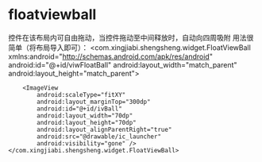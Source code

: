 # floatviewball
控件在该布局内可自由拖动，当控件拖动至中间释放时，自动向四周吸附
用法很简单（将布局导入即可）：
  <com.xingjiabi.shengsheng.widget.FloatViewBall xmlns:android="http://schemas.android.com/apk/res/android"
        android:id="@+id/viwFloatBall"
        android:layout_width="match_parent"
        android:layout_height="match_parent">

        <ImageView
            android:scaleType="fitXY"
            android:layout_marginTop="300dp"
            android:id="@+id/ivBall"
            android:layout_width="70dp"
            android:layout_height="70dp"
            android:layout_alignParentRight="true"
            android:src="@drawable/ic_launcher"
            android:visibility="gone" />
    </com.xingjiabi.shengsheng.widget.FloatViewBall>
    
